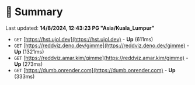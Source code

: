 # 📖 Summary
Last updated: **14/8/2024, 12:43:23 PG "Asia/Kuala_Lumpur"**

- `GET` [https://hst.ujol.dev](https://hst.ujol.dev) - **Up** (611ms)
- `GET` [https://reddviz.deno.dev/gimme](https://reddviz.deno.dev/gimme) - **Up** (1321ms)
- `GET` [https://reddviz.amar.kim/gimme](https://reddviz.amar.kim/gimme) - **Up** (273ms)
- `GET` [https://dumb.onrender.com](https://dumb.onrender.com) - **Up** (333ms)
